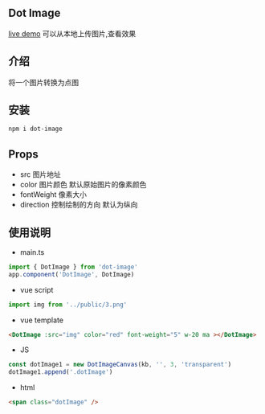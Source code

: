 ## Dot Image
[live demo](https://dot-image.netlify.app)
可以从本地上传图片,查看效果

## 介绍
将一个图片转换为点图

## 安装
```bash
npm i dot-image
```

## Props
- src 图片地址
- color 图片颜色 默认原始图片的像素颜色
- fontWeight 像素大小
- direction 控制绘制的方向 默认为纵向

## 使用说明
- main.ts

```js
import { DotImage } from 'dot-image'
app.component('DotImage', DotImage)
```

- vue script
```js
import img from '../public/3.png'
```
- vue template
```html
<DotImage :src="img" color="red" font-weight="5" w-20 ma ></DotImage>
```

- JS
```js
const dotImage1 = new DotImageCanvas(kb, '', 3, 'transparent')
dotImage1.append('.dotImage')
```
- html
```html
<span class="dotImage" />
```
